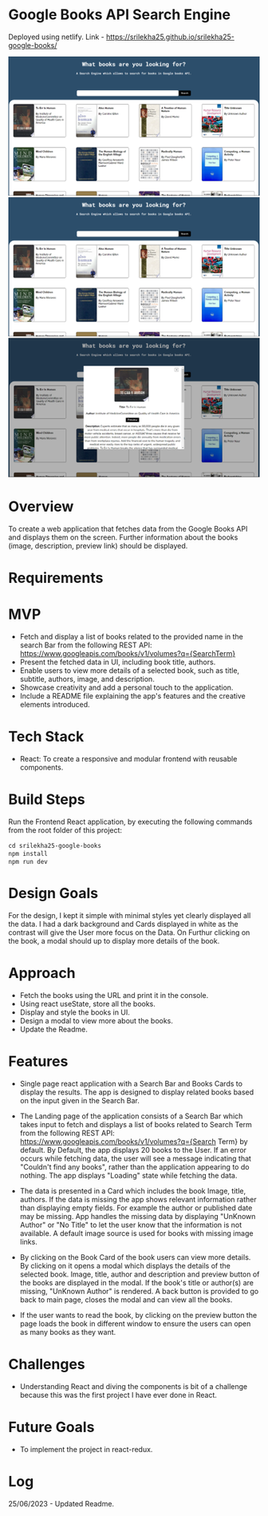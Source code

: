 # Google Books API Search Engine

Deployed using netlify. Link - https://srilekha25.github.io/srilekha25-google-books/

![Google books Landing Page](public/GB_books_list.png)
![Google books App - List of all Books](public/GB_books_list.png)
![Google books Modal](public/GB_modal.png)

# Overview
To create a web application that fetches data from the Google Books API and displays them on the screen. Further information about the books (image, description, preview link) should be displayed. 

# Requirements
# MVP
* Fetch and display a list of books related to the provided name in the search Bar from the following REST API: https://www.googleapis.com/books/v1/volumes?q={SearchTerm}
* Present the fetched data in UI, including book title, authors.
* Enable users to view more details of a selected book, such as title, subtitle, authors, image, and description.
* Showcase creativity and add a personal touch to the application.
* Include a README file explaining the app's features and the creative elements introduced.

# Tech Stack
* React: To create a responsive and modular frontend with reusable components.

# Build Steps
Run the Frontend React application, by executing the following commands from the root folder of this project:

```
cd srilekha25-google-books
npm install
npm run dev
```

# Design Goals
For the design, I kept it simple with minimal styles yet clearly displayed all the data. I had a dark background and Cards displayed in white as the contrast will give the User more focus on the Data. On Furthur clicking on the book, a modal should up to display more details of the book.

# Approach
* Fetch the books using the URL and print it in the console.
* Using react useState, store all the books.
* Display and style the books in UI.
* Design a modal to view more about the books.
* Update the Readme.

# Features
* Single page react application with a Search Bar and Books Cards to display the results. The app is designed to display related books based on the input given in the Search Bar.

* The Landing page of the application consists of a Search Bar which takes input to fetch and displays a list of books related to Search Term from the following REST API: https://www.googleapis.com/books/v1/volumes?q={Search Term} by default. By Default, the app displays 20 books to the User. If an error occurs while fetching data, the user will see a message indicating that "Couldn't find any books", rather than the application appearing to do nothing. The app displays "Loading" state while fetching the data.

* The data is presented in a Card which includes the book Image, title, authors. If the data is missing the app shows relevant information rather than displaying empty fields. For example the author or published date may be missing. App handles the missing data by displaying "UnKnown Author" or "No Title" to let the user know that the information is not available. A default image source is used for books with missing image links.

* By clicking on the Book Card of the book users can view more details. By clicking on it opens a modal which displays the details of the selected book. Image, title, author and description and preview button of the books are displayed in the modal. If the book's title or author(s) are missing, "UnKnown Author" is rendered. A back button is provided to go back to main page, closes the modal and can view all the books.

* If the user wants to read the book, by clicking on the preview button the page loads the book in different window to ensure the users can open as many books as they want.


# Challenges

* Understanding React and diving the components is bit of a challenge because this was the first project I have ever done in React.

# Future Goals
* To implement the project in react-redux.

# Log
25/06/2023 - Updated Readme.

